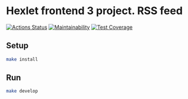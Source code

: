 # Hexlet frontend 3 project. RSS feed

[![Actions Status](https://github.com/isour/frontend-project-lvl3/workflows/hexlet-check/badge.svg)](https://github.com/isour/frontend-project-lvl3/actions)
[![Maintainability](https://api.codeclimate.com/v1/badges/ea9438644a1bb28f5149/maintainability)](https://codeclimate.com/github/isour/frontend-project-lvl3/maintainability)
[![Test Coverage](https://api.codeclimate.com/v1/badges/ea9438644a1bb28f5149/test_coverage)](https://codeclimate.com/github/isour/frontend-project-lvl3/test_coverage)

## Setup

```sh
make install
```

## Run

```sh
make develop
```
